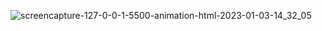 ![screencapture-127-0-0-1-5500-animation-html-2023-01-03-14_32_05](https://user-images.githubusercontent.com/121230559/210331702-d70c1bc7-c962-4d66-b416-03f7fafcebb9.png)
